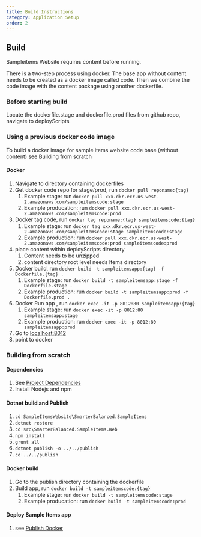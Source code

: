```yaml
---
title: Build Instructions
category: Application Setup
order: 2
---
```


## Build
Sampleitems Website requires content before running. 

There is a two-step process using docker. The base app without content needs 
to be created as a docker image called code. Then we combine the code image 
with the content package using another dockerfile. 

### Before starting build
Locate the dockerfile.stage and dockerfile.prod files
from github repo, navigate to deployScripts

### Using a previous docker code image
To build a docker image for sample items website code base (without content) see Building from scratch

#### Docker
1. Navigate to directory containing dockerfiles
2. Get docker code repo for stage/prod, run `docker pull reponame:{tag}`
    1. Example stage: run `docker pull xxx.dkr.ecr.us-west-2.amazonaws.com/sampleitemscode:stage`
    2. Example producation: run `docker pull xxx.dkr.ecr.us-west-2.amazonaws.com/sampleitemscode:prod`
3. Docker tag code, run `docker tag reponame:{tag} sampleitemscode:{tag}`
    1. Example stage: run `docker tag xxx.dkr.ecr.us-west-2.amazonaws.com/sampleitemscode:stage sampleitemscode:stage`
    2. Example production: run `docker pull xxx.dkr.ecr.us-west-2.amazonaws.com/sampleitemscode:prod sampleitemscode:prod`
4. place content within deployScripts directory
    1. Content needs to be unzipped
    2. content directory root level needs Items directory
5. Docker build, run `docker build -t sampleitemsapp:{tag} -f Dockerfile.{tag} .`
    1. Example stage: run `docker build -t sampleitemsapp:stage -f Dockerfile.stage .`
    2. Example production: run `docker build -t sampleitemsapp:prod -f Dockerfile.prod .`
6. Docker Run app , run `docker exec -it -p 8012:80 sampleitemsapp:{tag}`
    1. Example stage: run `docker exec -it -p 8012:80 sampleitemsapp:stage`
    2. Example production: run `docker exec -it -p 8012:80 sampleitemsapp:prod`
7. Go to [localhost:8012](http://localhost:8012)
8. point to docker

### Building from scratch
#### Dependencies
1. See [Project Dependencies](#internal-dependencies)
2. Install Nodejs and npm

#### Dotnet build and Publish
1. `cd SampleItemsWebsite\SmarterBalanced.SampleItems`
2. `dotnet restore`
3. `cd src\SmarterBalanced.SampleItems.Web`
4. `npm install`
5. `grunt all`
6. `dotnet publish -o ../../publish`
7. `cd ../../publish`

#### Docker build
1. Go to the publish directory containing the dockerfile
2. Build app, run `docker build -t sampleitemscode:{tag}`
    1. Example stage: run `docker build -t sampleitemscode:stage`
    2. Example producation: run `docker build -t sampleitemscode:prod`

#### Deploy Sample Items app
1. see [Publish Docker](#publish-docker-to-aws)